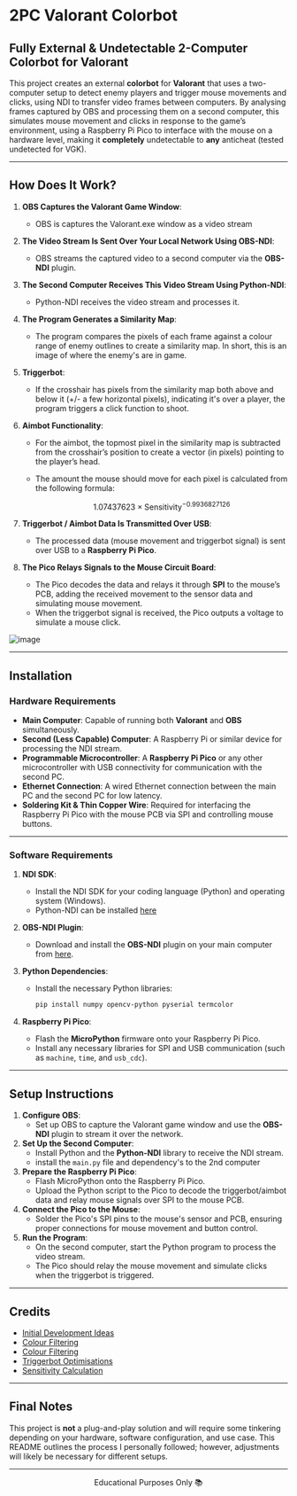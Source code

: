 # 2PC Valorant Colorbot

## Fully External & Undetectable 2-Computer Colorbot for Valorant

This project creates an external **colorbot** for **Valorant** that uses a two-computer setup to detect enemy players and trigger mouse movements and clicks, using NDI to transfer video frames between computers. By analysing frames captured by OBS and processing them on a second computer, this simulates mouse movement and clicks in response to the game’s environment, using a Raspberry Pi Pico to interface with the mouse on a hardware level, making it **completely** undetectable to **any** anticheat (tested undetected for VGK).

---

## How Does It Work?

1. **OBS Captures the Valorant Game Window**:
   - OBS is captures the Valorant.exe window as a video stream
2. **The Video Stream Is Sent Over Your Local Network Using OBS-NDI**:
   - OBS streams the captured video to a second computer via the **OBS-NDI** plugin.
3. **The Second Computer Receives This Video Stream Using Python-NDI**:
   - Python-NDI receives the video stream and processes it.
4. **The Program Generates a Similarity Map**:
   - The program compares the pixels of each frame against a colour range of enemy outlines to create a similarity map. In short, this is an image of where the enemy's are in game.
5. **Triggerbot**:

   - If the crosshair has pixels from the similarity map both above and below it (+/- a few horizontal pixels), indicating it's over a player, the program triggers a click function to shoot.

6. **Aimbot Functionality**:

   - For the aimbot, the topmost pixel in the similarity map is subtracted from the crosshair’s position to create a vector (in pixels) pointing to the player’s head.
   - The amount the mouse should move for each pixel is calculated from the following formula:

     $$ 1.07437623 \times \text{Sensitivity}^{-0.9936827126} $$

7. **Triggerbot / Aimbot Data Is Transmitted Over USB**:
   - The processed data (mouse movement and triggerbot signal) is sent over USB to a **Raspberry Pi Pico**.
8. **The Pico Relays Signals to the Mouse Circuit Board**:
   - The Pico decodes the data and relays it through **SPI** to the mouse’s PCB, adding the received movement to the sensor data and simulating mouse movement.
   - When the triggerbot signal is received, the Pico outputs a voltage to simulate a mouse click.

![image](https://github.com/user-attachments/assets/3bc80cc7-9d33-45fb-a8aa-60e86ab7a49a)


---

## Installation

### Hardware Requirements

- **Main Computer**: Capable of running both **Valorant** and **OBS** simultaneously.
- **Second (Less Capable) Computer**: A Raspberry Pi or similar device for processing the NDI stream.
- **Programmable Microcontroller**: A **Raspberry Pi Pico** or any other microcontroller with USB connectivity for communication with the second PC.
- **Ethernet Connection**: A wired Ethernet connection between the main PC and the second PC for low latency.
- **Soldering Kit & Thin Copper Wire**: Required for interfacing the Raspberry Pi Pico with the mouse PCB via SPI and controlling mouse buttons.

---

### Software Requirements

1. **NDI SDK**:

   - Install the NDI SDK for your coding language (Python) and operating system (Windows).
   - Python-NDI can be installed [here](https://github.com/buresu/ndi-python)

2. **OBS-NDI Plugin**:
   - Download and install the **OBS-NDI** plugin on your main computer from [here](https://github.com/DistroAV/DistroAV).
3. **Python Dependencies**:

   - Install the necessary Python libraries:
     ```bash
     pip install numpy opencv-python pyserial termcolor
     ```

4. **Raspberry Pi Pico**:
   - Flash the **MicroPython** firmware onto your Raspberry Pi Pico.
   - Install any necessary libraries for SPI and USB communication (such as `machine`, `time`, and `usb_cdc`).

---

## Setup Instructions

1. **Configure OBS**:
   - Set up OBS to capture the Valorant game window and use the **OBS-NDI** plugin to stream it over the network.
2. **Set Up the Second Computer**:
   - Install Python and the **Python-NDI** library to receive the NDI stream.
   - install the `main.py` file and dependency's to the 2nd computer
3. **Prepare the Raspberry Pi Pico**:
   - Flash MicroPython onto the Raspberry Pi Pico.
   - Upload the Python script to the Pico to decode the triggerbot/aimbot data and relay mouse signals over SPI to the mouse PCB.
4. **Connect the Pico to the Mouse**:
   - Solder the Pico's SPI pins to the mouse's sensor and PCB, ensuring proper connections for mouse movement and button control.
5. **Run the Program**:
   - On the second computer, start the Python program to process the video stream.
   - The Pico should relay the mouse movement and simulate clicks when the triggerbot is triggered.

---

## Credits

- [Initial Development Ideas](https://www.unknowncheats.me/forum/valorant/576868-simple-colorbot-2023-a.html)
- [Colour Filtering](https://www.unknowncheats.me/forum/valorant/587689-fast-hue-l2-distance-based-color-filtering-using-numpy.html)
- [Colour Filtering](https://www.unknowncheats.me/forum/valorant/587689-fast-hue-l2-distance-based-color-filtering-using-numpy.html)
- [Triggerbot Optimisations](https://www.unknowncheats.me/forum/3072055-post10.html)
- [Sensitivity Calculation](https://www.unknowncheats.me/forum/valorant/499748-pixel-silent-aim.html)

---

## Final Notes

This project is **not** a plug-and-play solution and will require some tinkering depending on your hardware, software configuration, and use case. This README outlines the process I personally followed; however, adjustments will likely be necessary for different setups.

---

<p align="center">Educational Purposes Only 📚</p>
